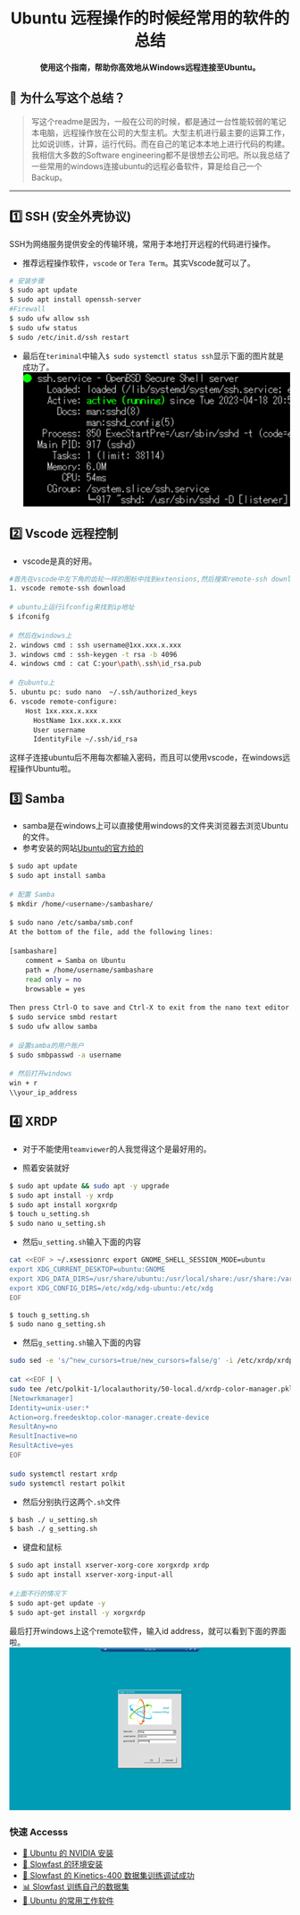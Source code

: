 <h1 align="center">Ubuntu 远程操作的时候经常用的软件的总结</h1>
<p align="center">
  <strong>使用这个指南，帮助你高效地从Windows远程连接至Ubuntu。</strong>
</p>

## 📝 为什么写这个总结？

> 写这个readme是因为，一般在公司的时候，都是通过一台性能较弱的笔记本电脑，远程操作放在公司的大型主机。大型主机进行最主要的运算工作，比如说训练，计算，运行代码。而在自己的笔记本本地上进行代码的构建。我相信大多数的Software engineering都不是很想去公司吧。所以我总结了一些常用的windows连接ubuntu的远程必备软件，算是给自己一个Backup。


---

## 1️⃣ SSH (安全外壳协议)
SSH为网络服务提供安全的传输环境，常用于本地打开远程的代码进行操作。

- 推荐远程操作软件，```vscode``` or ```Tera Term```。其实Vscode就可以了。
```bash
# 安装步骤
$ sudo apt update​
$ sudo apt install openssh-server​
#Firewall​
$ sudo ufw allow ssh​
$ sudo ufw status​
$ sudo /etc/init.d/ssh restart
```
- 最后在```teriminal```中输入```$ sudo systemctl status ssh​```显示下面的图片就是成功了。
![ssh_ok_status](./picture/ubuntu_remote_software/ssh_ok_status.png)


## 2️⃣ Vscode 远程控制
- vscode是真的好用。

```bash
#首先在vscode中左下角的齿轮一样的图标中找到extensions,然后搜索remote-ssh download
1. vscode remote-ssh download

# ubuntu上运行ifconfig来找到ip地址
$ ifconifg

# 然后在windows上
2. windows cmd : ssh username@1xx.xxx.x.xxx
3. windows cmd : ssh-keygen -t rsa -b 4096
4. windows cmd : cat C:your\path\.ssh\id_rsa.pub

# 在ubuntu上
5. ubuntu pc: sudo nano  ~/.ssh/authorized_keys
6. vscode remote-configure: 
    Host 1xx.xxx.x.xxx
      HostName 1xx.xxx.x.xxx
      User username
      IdentityFile ~/.ssh/id_rsa
```
这样子连接ubuntu后不用每次都输入密码，而且可以使用vscode，在windows远程操作Ubuntu啦。

## 3️⃣ Samba
- samba是在windows上可以直接使用windows的文件夹浏览器去浏览Ubuntu的文件。
- 参考安装的网站[Ubuntu的官方给的](https://ubuntu.com/tutorials/install-and-configure-samba#1-overview)

```bash
$ sudo apt update
$ sudo apt install samba

# 配置 Samba
$ mkdir /home/<username>/sambashare/

$ sudo nano /etc/samba/smb.conf
At the bottom of the file, add the following lines:

[sambashare]
    comment = Samba on Ubuntu
    path = /home/username/sambashare
    read only = no
    browsable = yes

Then press Ctrl-O to save and Ctrl-X to exit from the nano text editor.
$ sudo service smbd restart
$ sudo ufw allow samba

# 设置samba的用户账户
$ sudo smbpasswd -a username

# 然后打开windows
win + r
\\your_ip_address
```

## 4️⃣ XRDP
- 对于不能使用```teamviewer```的人我觉得这个是最好用的。

- 照着安装就好

```bash
$ sudo apt update && sudo apt -y upgrade
$ sudo apt install -y xrdp
$ sudo apt install xorgxrdp
$ touch u_setting.sh
$ sudo nano u_setting.sh
```
- 然后```u_setting.sh```输入下面的内容
```bash
cat <<EOF > ~/.xsessionrc export GNOME_SHELL_SESSION_MODE=ubuntu 
export XDG_CURRENT_DESKTOP=ubuntu:GNOME
export XDG_DATA_DIRS=/usr/share/ubuntu:/usr/local/share:/usr/share:/var/lib/snapd/desktop 
export XDG_CONFIG_DIRS=/etc/xdg/xdg-ubuntu:/etc/xdg 
EOF
```

```bash
$ touch g_setting.sh
$ sudo nano g_setting.sh
```

- 然后```g_setting.sh```输入下面的内容
```bash
sudo sed -e 's/^new_cursors=true/new_cursors=false/g' -i /etc/xrdp/xrdp.ini

cat <<EOF | \
sudo tee /etc/polkit-1/localauthority/50-local.d/xrdp-color-manager.pkla
[Netowrkmanager]
Identity=unix-user:*
Action=org.freedesktop.color-manager.create-device
ResultAny=no
ResultInactive=no
ResultActive=yes
EOF

sudo systemctl restart xrdp
sudo systemctl restart polkit
```
- 然后分别执行这两个```.sh```文件
```bash
$ bash ./ u_setting.sh
$ bash ./ g_setting.sh
```
- 键盘和鼠标
```bash
$ sudo apt install xserver-xorg-core xorgxrdp xrdp
$ sudo apt install xserver-xorg-input-all

#上面不行的情况下
$ sudo apt-get update -y
$ sudo apt-get install -y xorgxrdp
```

最后打开windows上这个remote软件，输入id address，就可以看到下面的界面啦。
![xrdp.png](./picture/ubuntu_remote_software/xrdp.png)


### 快速 Accesss
- [🐧 Ubuntu 的 NVIDIA 安装](https://github.com/Leozyc-waseda/TechMemoirsOfLeo/blob/main/Ubuntu_NVIDIA_CUDA_INSTALL.md)
- [🚀 Slowfast 的环境安装](https://github.com/Leozyc-waseda/TechMemoirsOfLeo/blob/main/slowfast_install_2023_leo.md)
- [🎥 Slowfast 的 Kinetics-400 数据集训练调试成功](./Slowfast_kinetics-400.md)
- [📊 Slowfast 训练自己的数据集](./Train_your_ownDataset_Slowfast.md) 
- [💼 Ubuntu 的常用工作软件](./Ubuntu_Remote_Software.md) 
